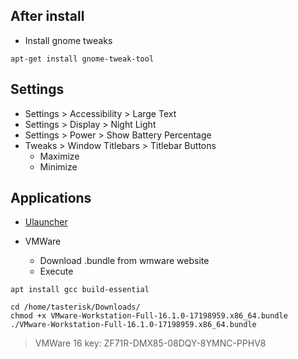 ## After install
- Install gnome tweaks
```console
apt-get install gnome-tweak-tool
```

## Settings

- Settings > Accessibility > Large Text
- Settings > Display > Night Light
- Settings > Power > Show Battery Percentage
- Tweaks > Window Titlebars > Titlebar Buttons
  - Maximize
  - Minimize

## Applications
- [Ulauncher](https://ulauncher.io/)

- VMWare
  - Download .bundle from wmware website
  - Execute
```console
apt install gcc build-essential

cd /home/tasterisk/Downloads/
chmod +x VMware-Workstation-Full-16.1.0-17198959.x86_64.bundle
./VMware-Workstation-Full-16.1.0-17198959.x86_64.bundle
```
> VMWare 16 key: ZF71R-DMX85-08DQY-8YMNC-PPHV8
